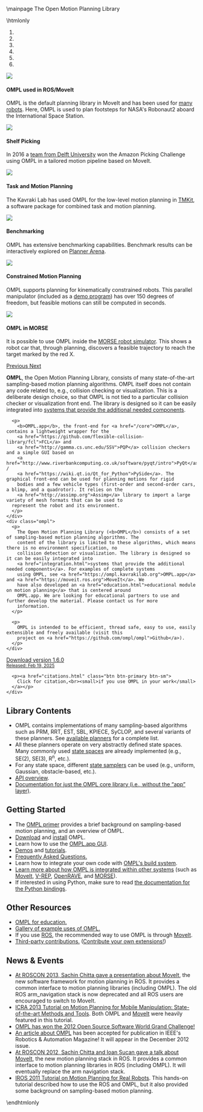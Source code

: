 \mainpage The Open Motion Planning Library

\htmlonly
<div class="row">
  <div class="col-sm-12">
  <div id="omplCarousel" class="carousel slide" data-ride="carousel">
    <!-- Indicators -->
    <ol class="carousel-indicators">
      <li data-target="#omplCarousel" data-slide-to="0" class="active"></li>
      <li data-target="#omplCarousel" data-slide-to="1"></li>
      <li data-target="#omplCarousel" data-slide-to="2"></li>
      <li data-target="#omplCarousel" data-slide-to="3"></li>
      <li data-target="#omplCarousel" data-slide-to="4"></li>
      <li data-target="#omplCarousel" data-slide-to="5"></li>
    </ol>
    <!-- Wrapper for slides -->
    <div class="carousel-inner">
      <div class="carousel-item active">
        <img src="images/frontpage/r2-iss-path.jpg">
        <div class="carousel-caption">
          <h4>OMPL used in ROS/MoveIt</h4>
          <p>OMPL is the default planning library in MoveIt and has been used for <a href="https://moveit.ros.org/robots">many robots</a>. Here, OMPL is used to plan footsteps for NASA's Robonaut2 aboard the International Space Station.</p>
        </div>
      </div>
      <div class="carousel-item">
        <img src="images/frontpage/Delft-APC2016.jpg">
        <div class="carousel-caption">
          <h4>Shelf Picking</h4>
          <p>In 2016 a <a href="https://www.tudelft.nl/en/3me/departments/cognitive-robotics-cor/people/robot-dynamics/">team from Delft University</a> won the Amazon Picking Challenge using OMPL in a tailored motion pipeline based on MoveIt.</p>
        </div>
      </div>
      <div class="carousel-item">
        <img src="images/frontpage/tmkit.jpg">
        <div class="carousel-caption">
          <h4>Task and Motion Planning</h4>
          <p>The Kavraki Lab has used OMPL for the low-level motion planning in <a href="http://tmkit.kavrakilab.org">TMKit</a>, a software package for combined task and motion planning.</p>
        </div>
      </div>
      <div class="carousel-item">
        <img src="images/frontpage/benchmarking.jpg">
        <div class="carousel-caption">
          <h4>Benchmarking</h4>
          <p>OMPL has extensive benchmarking capabilities. Benchmark results can be interactively explored on <a href="http://plannerarena.org">Planner Arena</a>.</p>
        </div>
      </div>
      <div class="carousel-item">
        <img src="images/frontpage/parallel_manipulator.jpg">
        <div class="carousel-caption">
          <h4>Constrained Motion Planning</h4>
          <p>OMPL supports planning for kinematically constrained robots. This parallel manipulator (included as a <a href="ConstrainedPlanningImplicitChain_8cpp_source.html">demo program</a>) has over 150 degrees of freedom, but feasible motions can still be computed in seconds.</p>
        </div>
      </div>
      <div class="carousel-item">
        <img src="images/frontpage/ompl-morse.jpg">
        <div class="carousel-caption">
          <h4>OMPL in MORSE</h4>
          <p>It is possible to use OMPL inside the <a href="http://www.openrobots.org/morse/doc/stable/morse.html">MORSE robot simulator</a>. This shows a robot car that, through planning, discovers a feasible trajectory to reach the target marked by the red X.</p>
        </div>
      </div>
    </div>
    <!-- Controls -->
    <a class="carousel-control-prev" href="#omplCarousel" role="button" data-slide="prev">
      <span class="carousel-control-prev-icon" aria-hidden="true"></span>
      <span class="sr-only">Previous</span> </a>
    <a class="carousel-control-next" href="#omplCarousel" role="button" data-slide="next">
      <span class="carousel-control-next-icon" aria-hidden="true"></span>
      <span class="sr-only">Next</span>
    </a>
  </div>
  </div>
</div>


<div class="row">
  <div class="col-sm-9">
    <div class="omplapp">
      <p>
        <b>OMPL</b>, the Open Motion Planning Library, consists of many state-of-the-art sampling-based motion planning
        algorithms. OMPL itself does not contain any code related to, e.g., collision checking or visualization. This is a
        deliberate design choice, so that OMPL is not tied to a particular collision checker or visualization front end.
        The library is designed so it can be easily integrated into
        <a href="integration.html">systems that provide the additional needed components</a>.
      </p>

      <p>
        <b>OMPL.app</b>, the front-end for <a href="/core">OMPL</a>, contains a lightweight wrapper for the
        <a href="https://github.com/flexible-collision-library/fcl">FCL</a> and
        <a href="http://gamma.cs.unc.edu/SSV">PQP</a> collision checkers and a simple GUI based on
        <a href="http://www.riverbankcomputing.co.uk/software/pyqt/intro">PyQt</a> /
        <a href="https://wiki.qt.io/Qt_for_Python">PySide</a>. The graphical front-end can be used for planning motions for rigid
        bodies and a few vehicle types (first-order and second-order cars, a blimp, and a quadrotor). It relies on the
        <a href="http://assimp.org">Assimp</a> library to import a large variety of mesh formats that can be used to
      represent the robot and its environment.
      </p>
    </div>
    <div class="ompl">
      <p>
        The Open Motion Planning Library (<b>OMPL</b>) consists of a set of sampling-based motion planning algorithms. The
        content of the library is limited to these algorithms, which means there is no environment specification, no
        collision detection or visualization. The library is designed so it can be easily integrated into
        <a href="integration.html">systems that provide the additional needed components</a>. For examples of complete systems
        using OMPL, see <a href="https://ompl.kavrakilab.org">OMPL.app</a> and <a href="https://moveit.ros.org">MoveIt</a>. We
        have also developed an <a href="education.html">educational module on motion planning</a> that is centered around
        OMPL.app. We are looking for educational partners to use and further develop the material. Please contact us for more
        information.
      </p>

      <p>
        OMPL is intended to be efficient, thread safe, easy to use, easily extensible and freely available (visit this
        project on <a href="https://github.com/ompl/ompl">Github</a>).
      </p>
    </div>
  </div>
  <div class="col-sm-3">
    <div class="row justify-content-around">
      <p><a href="download.html" class="btn btn-primary btn-sm">
        Download version&nbsp;1.6.0<br/>
        <small>Released: Feb 19, 2025</small>
      </a></p>

      <p><a href="citations.html" class="btn btn-primary btn-sm">
        Click for citation,<br><small>if you use OMPL in your work</small>
      </a></p>
    </div>
  </div>
</div>
<div class="row">
  <div class="col-lg-4 col-md-6">
    <h2>Library Contents</h2>
    <ul>
      <li>OMPL contains implementations of many sampling-based algorithms such as PRM, RRT, EST, SBL, KPIECE, SyCLOP,
        and several variants of these planners. See <a href="planners.html">available planners</a> for a complete list.</li>
      <li>All these planners operate on very abstractly defined state spaces. Many commonly used
        <a href="spaces.html">state spaces</a> are already implemented (e.g., SE(2), SE(3), R<sup>n</sup>, etc.).</li>
      <li>For any state space, different <a href="samplers.html">state samplers</a> can be used (e.g., uniform, Gaussian,
        obstacle-based, etc.).</li>
      <li><a href="api_overview.html">API overview</a>.</li>
      <li class="omplapp"><a href="/core">Documentation for just the OMPL core library (i.e., without the “app”
          layer)</a>.
      </li>
    </ul>
  </div>
  <div class="col-lg-4 col-md-6">
    <h2>Getting Started</h2>
    <ul>
      <li>The <a href="https://ompl.kavrakilab.org/OMPL_Primer.pdf">OMPL primer</a> provides a brief background on
        sampling-based motion planning, and an overview of OMPL.</li>
      <li><a href="download.html">Download</a> and <a href="installation.html">install</a> OMPL.</li>
      <li class="omplapp">Learn how to use the <a href="gui.html">OMPL.app GUI</a>.</li>
      <li><a href="group__demos.html">Demos</a> and <a href="tutorials.html">tutorials</a>.</li>
      <li><a href="FAQ.html">Frequently Asked Questions.</a></li>
      <li>Learn how to integrate your own code with <a href="buildSystem.html">OMPL's build system</a>.</li>
      <li><a href="integration.html">Learn more about how OMPL is integrated within other systems</a> (such as
        <a href="https://moveit.ros.org">MoveIt</a>, <a href="http://coppeliarobotics.com">V-REP</a>, <a
          href="http://openrave.org">OpenRAVE</a>, and
        <a href="https://www.openrobots.org/wiki/morse">MORSE</a>).</li>
      <li>If interested in using Python, make sure to read <a href="python.html">the documentation for the Python
          bindings</a>.</li>
    </ul>
  </div>
  <div class="col-lg-4 col-md-12">
    <h2>Other Resources</h2>
    <ul>
      <li><a href="education.html">OMPL for education.</a></li>
      <li><a href="gallery.html">Gallery of example uses of OMPL.</a></li>
      <li>If you use <a href="https://www.ros.org">ROS</a>, the recommended way to use OMPL is through <a
          href="https://moveit.ros.org">MoveIt</a>.</li>
      <li><a href="thirdparty.html">Third-party contributions.</a> (<a href="contrib.html">Contribute your own
          extensions!</a>)</li>
    </ul></div>
    <div class="col-lg-12 col-md-12">
      <h2>News &amp; Events</h2>
      <ul>
        <li><a href="https://vimeo.com/66567049">At ROSCON 2013, Sachin Chitta gave a presentation about MoveIt</a>, the new
          software framework for motion planning in ROS. It provides a common interface to motion planning libraries
          (including OMPL). The old ROS arm_navigation stack is now deprecated and all ROS users are encouraged to switch to
          MoveIt.</li>
        <li><a href="https://moveit.ros.org/wiki/Tutorials/ICRA2013">ICRA 2013 Tutorial on Motion Planning for Mobile
            Manipulation: State-of-the-art Methods and Tools</a>. Both OMPL and <a href="https://moveit.ros.org">MoveIt</a>
            were heavily featured in this tutorial.</li>
        <li><a href="http://ompl.kavrakilab.org/2012/12/05/ompl-wins-the-2012-oss-world-challenge-grand-prize.html">OMPL has won the 2012 Open Source Software World Grand
            Challenge!</a></li>
        <li><a href="ieee-ram-2012-ompl.pdf">An article about OMPL</a> has been accepted for publication in IEEE's Robotics
          &amp; Automation Magazine! It will appear in the December 2012 issue.</li>
        <li><a href="https://www.youtube.com/watch?v=r1zbuLc8RhI">At ROSCON 2012, Sachin Chitta and Ioan Șucan gave a talk
            about MoveIt</a>, the new motion planning stack in ROS. It provides a common interface to motion planning
          libraries in ROS (including OMPL). It will eventually replace the arm navigation stack.</li>
        <li><a href="http://kavrakilab.org/OMPLtutorial">IROS 2011 Tutorial on Motion Planning for Real Robots</a>. This
          hands-on tutorial described how to use the ROS and OMPL, but it also provided some background on sampling-based
          motion planning.</li>
      </ul>
    </div>
  </div>
</div>

\endhtmlonly
